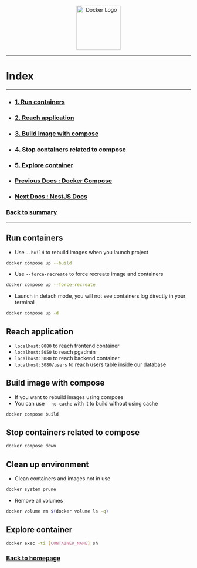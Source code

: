 <p align="center">
  <a href="https://docs.docker.com" target="blank"><img src="https://cdn.worldvectorlogo.com/logos/docker.svg" width="120" alt="Docker Logo" /></a>
</p>

***

# Index
***
- ### [1. Run containers](#run-containers)
- ### [2. Reach application](#reach-application)
- ### [3. Build image with compose](#build-image-with-compose)
- ### [4. Stop containers related to compose](#stop-containers-related-to-compose)
- ### [5. Explore container](#explore-container)
- ### [Previous Docs : Docker Compose](2-docker-compose.md)
- ### [Next Docs : NestJS Docs](../backend/0-what-is-nestjs.md)
### [Back to summary](../Summary.md)

***
## Run containers
- Use `--build` to rebuild images when you launch project
```bash
docker compose up --build
```

- Use `--force-recreate` to force recreate image and containers
```bash
docker compose up --force-recreate
```

- Launch in detach mode, you will not see containers log directly in your terminal
```bash
docker compose up -d
```

## Reach application

- `localhost:8080` to reach frontend container
- `localhost:5050` to reach pgadmin
- `localhost:3080` to reach backend container
- `localhost:3080/users` to reach users table inside our database

## Build image with compose

- If you want to rebuild images using compose
- You can use `--no-cache` with it to build without using cache

```bash
docker compose build
```

## Stop containers related to compose

```bash
docker compose down
```

## Clean up environment
- Clean containers and images not in use
```bash
docker system prune
```

- Remove all volumes
```bash
docker volume rm $(docker volume ls -q)
```

## Explore container

```bash
docker exec -ti [CONTAINER_NAME] sh
```

### [Back to homepage](https://github.com/Bima42/ft_transcendence)